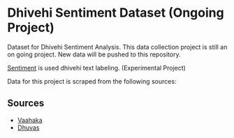 # Dhivehi Sentiment Dataset (Ongoing Project)

Dataset for Dhivehi Sentiment Analysis. This data collection project is still an on going project.
New data will be pushed to this repository.

[Sentiment](https://github.com/jinas123/sentiment) is used dhivehi text labeling. (Experimental Project)

Data for this project is scraped from the following sources:

## Sources

- [Vaahaka](http://vaahaka.com/)
- [Dhuvas](https://dhuvas.mv/)
